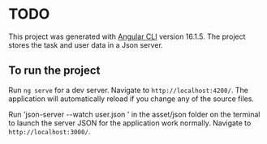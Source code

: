 # TODO

This project was generated with [Angular CLI](https://github.com/angular/angular-cli) version 16.1.5. The project stores the task and user data in a Json server.

## To run the project 

Run `ng serve` for a dev server. Navigate to `http://localhost:4200/`. The application will automatically reload if you change any of the source files.

Run 'json-server --watch user.json ' in the asset/json folder on the terminal to launch the server JSON for the application work normally. Navigate to `http://localhost:3000/`.
